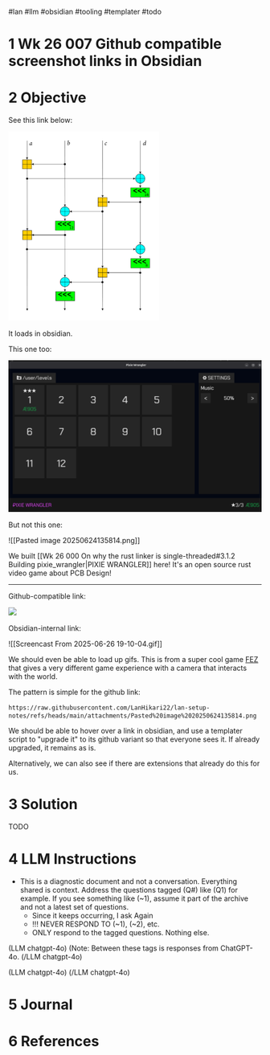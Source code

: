 
#lan #llm #obsidian #tooling #templater #todo 
# 1 Wk 26 007 Github compatible screenshot links in Obsidian

# 2 Objective

See this link below:

<img src="https://raw.githubusercontent.com/RustCrypto/media/8f1a9894/img/stream-ciphers/chacha20.png" width="300px">

It loads in obsidian.

This one too:

<img src="https://raw.githubusercontent.com/LanHikari22/lan-setup-notes/refs/heads/main/attachments/Pasted%20image%2020250624135814.png">

But not this one:

![[Pasted image 20250624135814.png]]


We built [[Wk 26 000 On why the rust linker is single-threaded#3.1.2 Building pixie_wrangler|PIXIE WRANGLER]] here! It's an open source rust video game about PCB Design!

---

Github-compatible link:

<img src="https://raw.githubusercontent.com/LanHikari22/lan-setup-notes/refs/heads/main/attachments/Screencast%20From%202025-06-26%2019-10-04.gif">

Obsidian-internal link:

![[Screencast From 2025-06-26 19-10-04.gif]]



We should even be able to load up gifs. This is from a super cool game [FEZ](<https://store.steampowered.com/app/224760/FEZ/>) that gives a very different game experience with a camera that interacts with the world.


The pattern is simple for the github link:

```
https://raw.githubusercontent.com/LanHikari22/lan-setup-notes/refs/heads/main/attachments/Pasted%20image%2020250624135814.png
```

We should be able to hover over a link in obsidian, and use a templater script to "upgrade it" to its github variant so that everyone sees it. If already upgraded, it remains as is.

Alternatively, we can also see if there are extensions that already do this for us.

# 3 Solution

TODO

# 4 LLM Instructions
- This is a diagnostic document and not a conversation. Everything shared is context. Address the questions tagged (Q#) like (Q1) for example. If you see something like (~1), assume it part of the archive and not a latest set of questions.
	- Since it keeps occurring, I ask Again
	- !!! NEVER RESPOND TO (~1), (~2), etc.
	- ONLY respond to the tagged questions. Nothing else.

(LLM chatgpt-4o)
(Note: Between these tags is responses from ChatGPT-4o.
(/LLM chatgpt-4o)

(LLM chatgpt-4o)
(/LLM chatgpt-4o)

# 5 Journal

# 6 References
